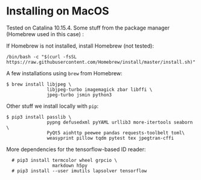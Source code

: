 <!--
__author__ = "Victoria Schuster"
__copyright__ = "Copyright (C) 2018 Andrew Rechnitzer"
__copyright__ = "Copyright (C) 2018-2020 Colin B. Macdonald"
__license__ = "GFDL"
 -->
Installing on MacOS
===================


Tested on Catalina 10.15.4. Some stuff from the package manager (Homebrew used in this case) :

If Homebrew is not installed, install Homebrew (not tested):
```
/bin/bash -c "$(curl -fsSL https://raw.githubusercontent.com/Homebrew/install/master/install.sh)"
```

A few installations using `brew` from Homebrew:

```
$ brew install libjpeg \
               libjpeg-turbo imagemagick zbar libffi \
               jpeg-turbo jsmin python3
```

Other stuff we install locally with `pip`: 
```
$ pip3 install passlib \
               pypng defusedxml pyYAML urllib3 more-itertools seaborn \
               PyQt5 aiohttp peewee pandas requests-toolbelt toml\
               weasyprint pillow tqdm pytest tex jpegtran-cffi 
```

More dependencies for the tensorflow-based ID reader:
```
  # pip3 install termcolor wheel grpcio \
                 markdown h5py
  # pip3 install --user imutils lapsolver tensorflow
```
